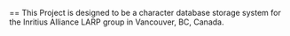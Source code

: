 == This Project is designed to be a character database storage system for the Inritius Alliance LARP group in Vancouver, BC, Canada.